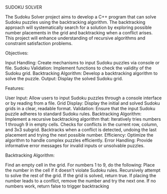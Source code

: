 SUDOKU SOLVER 

The Sudoku Solver project aims to develop a C++ program that can solve Sudoku puzzles using the backtracking algorithm. The backtracking approach will systematically search for a solution by exploring possible number placements in the grid and backtracking when a conflict arises. This project will enhance understanding of recursive algorithms and constraint satisfaction problems.

Objectives:

Input Handling: Create mechanisms to input Sudoku puzzles via console or file.
Sudoku Validation: Implement functions to check the validity of the Sudoku grid.
Backtracking Algorithm: Develop a backtracking algorithm to solve the puzzle.
Output: Display the solved Sudoku grid.

Features:

User Input: Allow users to input Sudoku puzzles through a console interface or by reading from a file.
Grid Display: Display the initial and solved Sudoku grids in a clear, readable format.
Validation: Ensure that the input Sudoku puzzle adheres to standard Sudoku rules.
Backtracking Algorithm: Implement a recursive backtracking algorithm that:
Iteratively tries numbers 1 through 9 in empty cells.
Checks for conflicts in the current row, column, and 3x3 subgrid.
Backtracks when a conflict is detected, undoing the last placement and trying the next possible number.
Efficiency: Optimize the algorithm to handle complex puzzles efficiently.
Error Handling: Provide informative error messages for invalid inputs or unsolvable puzzles.

Backtracking Algorithm:

Find an empty cell in the grid.
For numbers 1 to 9, do the following:
Place the number in the cell if it doesn't violate Sudoku rules.
Recursively attempt to solve the rest of the grid.
If the grid is solved, return true.
If placing the number leads to a conflict, remove the number and try the next one.
If no numbers work, return false to trigger backtracking
